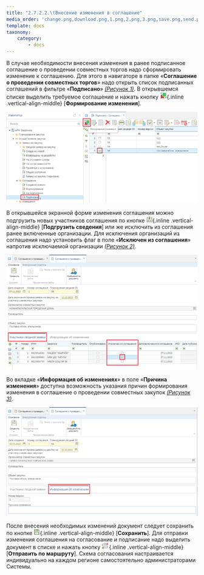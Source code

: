 ```yaml
---
title: "2.7.2.2.\tВнесение изменения в соглашение"
media_order: 'change.png,download.png,1.png,2.png,3.png,save.png,send.png'
template: docs
taxonomy:
    category:
        - docs
---
```


В случае необходимости внесения изменения в ранее подписанное соглашение о проведении совместных торгов надо сформировать изменение к соглашению. Для этого в навигаторе в папке «**Соглашение о проведении совместных торгов**» надо открыть список подписанных соглашений в фильтре «**Подписано**» *[(Рисунок 1)](#ris-01)*. В открывшемся списке выделить требуемое соглашение и нажать кнопку ![](change.png){.inline .vertical-align-middle} [**Формирование изменения**].

![Кнопка для формирования изменения соглашения](1.png?id=ris-01)

В открывшейся экранной форме изменения соглашения можно подгрузить новых участников соглашения по кнопке ![](download.png){.inline .vertical-align-middle} [**Подгрузить сведения**] или же исключить из соглашения ранее включенные организации. Для исключения организаций из соглашения надо установить флаг в поле «**Исключен из соглашения**» напротив исключаемой организации *[(Рисунок 2)](#ris-02)*.

![Исключение организаций из соглашения](2.png?id=ris-02)

Во вкладке «**Информация об изменениях**» в поле «**Причина изменения**» доступна возможность указания причин формирования изменения в соглашение о проведении совместных закупок *[(Рисунок 3)](#ris-03)*.

![Вкладка «Информация об изменениях»](3.png?id=ris-03)

После внесения необходимых изменений документ следует сохранить по кнопке ![](save.png){.inline .vertical-align-middle} [**Сохранить**]. Для отправки изменения соглашения на согласование и подписание надо выделить документ в списке и нажать кнопку ![](send.png){.inline .vertical-align-middle} [**Отправить по маршруту**]. Схема согласования настраивается индивидуально на каждом регионе самостоятельно администраторами Системы.
